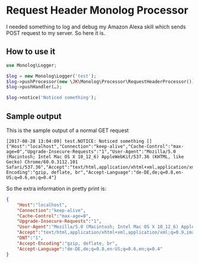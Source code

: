 # Request Header Monolog Processor
I needed something to log and debug my Amazon Alexa skill which sends POST request to my server. So here it is.

## How to use it

```php
use Monolog\Logger;

$log = new Monolog\Logger('test');
$log->pushProcessor(new \JK\Monolog\Processor\RequestHeaderProcessor());
$log->pushHandler(…);

$log->notice('Noticed something');
```

## Sample output
This is the sample output of a normal GET request

```plain
[2017-08-28 13:04:09] test.NOTICE: Noticed something [] {"Host":"localhost","Connection":"keep-alive","Cache-Control":"max-age=0","Upgrade-Insecure-Requests":"1","User-Agent":"Mozilla/5.0 (Macintosh; Intel Mac OS X 10_12_6) AppleWebKit/537.36 (KHTML, like Gecko) Chrome/60.0.3112.101 Safari/537.36","Accept":"text/html,application/xhtml+xml,application/xml;q=0.9,image/webp,image/apng,*/*;q=0.8","DNT":"1","Accept-Encoding":"gzip, deflate, br","Accept-Language":"de-DE,de;q=0.8,en-US;q=0.6,en;q=0.4"}
```

So the extra information in pretty print is:

```json
{  
	"Host":"localhost",
	"Connection":"keep-alive",
	"Cache-Control":"max-age=0",
	"Upgrade-Insecure-Requests":"1",
	"User-Agent":"Mozilla/5.0 (Macintosh; Intel Mac OS X 10_12_6) AppleWebKit/537.36 (KHTML, like Gecko) Chrome/60.0.3112.101 Safari/537.36",
	"Accept":"text/html,application/xhtml+xml,application/xml;q=0.9,image/webp,image/apng,*/*;q=0.8",
	"DNT":"1",
	"Accept-Encoding":"gzip, deflate, br",
	"Accept-Language":"de-DE,de;q=0.8,en-US;q=0.6,en;q=0.4"
}
```
